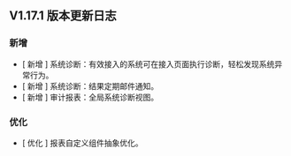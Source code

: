 ## V1.17.1 版本更新日志

### 新增

- [ 新增 ] 系统诊断：有效接入的系统可在接入页面执行诊断，轻松发现系统异常行为。
- [ 新增 ] 系统诊断：结果定期邮件通知。
- [ 新增 ] 审计报表：全局系统诊断视图。

### 优化

- [ 优化 ] 报表自定义组件抽象优化。